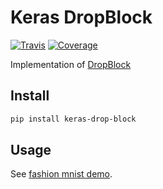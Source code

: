 # Keras DropBlock

[![Travis](https://travis-ci.org/CyberZHG/keras-drop-block.svg)](https://travis-ci.org/CyberZHG/keras-drop-block)
[![Coverage](https://coveralls.io/repos/github/CyberZHG/keras-drop-block/badge.svg?branch=master)](https://coveralls.io/github/CyberZHG/keras-drop-block)

Implementation of [DropBlock](https://arxiv.org/pdf/1810.12890.pdf)

## Install

```bash
pip install keras-drop-block
```

## Usage

See [fashion mnist demo](./demo/mnist.py).
